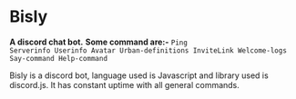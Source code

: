 Bisly
=====
<b>A discord chat bot.</b>
<b>Some command are:-</b>
<code>Ping
Serverinfo
Userinfo
Avatar
Urban-definitions
InviteLink
Welcome-logs
Say-command
Help-command</code>
<p>Bisly is a discord bot, language used is Javascript and library used is discord.js. It has constant uptime with all general commands.</p>